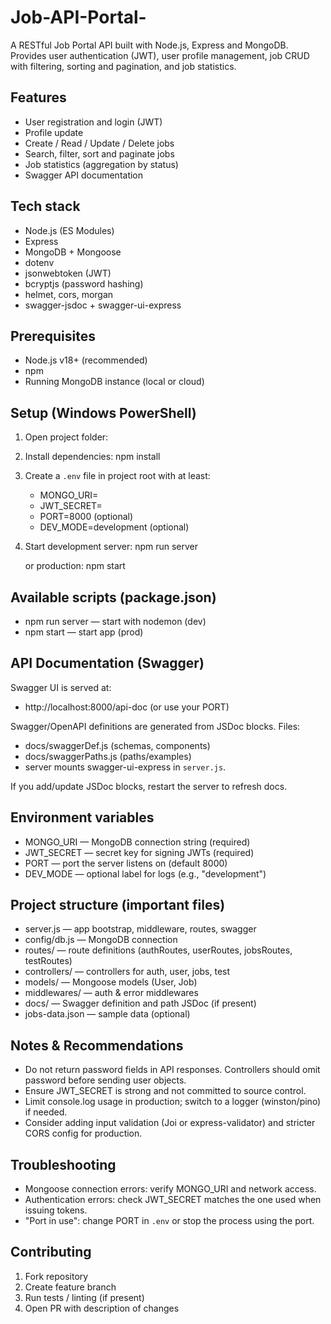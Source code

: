 

# Job-API-Portal-

A RESTful Job Portal API built with Node.js, Express and MongoDB. Provides user authentication (JWT), user profile management, job CRUD with filtering, sorting and pagination, and job statistics.

## Features

- User registration and login (JWT)
- Profile update
- Create / Read / Update / Delete jobs
- Search, filter, sort and paginate jobs
- Job statistics (aggregation by status)
- Swagger API documentation

## Tech stack

- Node.js (ES Modules)
- Express
- MongoDB + Mongoose
- dotenv
- jsonwebtoken (JWT)
- bcryptjs (password hashing)
- helmet, cors, morgan
- swagger-jsdoc + swagger-ui-express

## Prerequisites

- Node.js v18+ (recommended)
- npm
- Running MongoDB instance (local or cloud)

## Setup (Windows PowerShell)

1. Open project folder:

2. Install dependencies:
   npm install

3. Create a `.env` file in project root with at least:

   - MONGO_URI=<your-mongo-connection-string>
   - JWT_SECRET=<strong-secret>
   - PORT=8000 (optional)
   - DEV_MODE=development (optional)

4. Start development server:
   npm run server

   or production:
   npm start

## Available scripts (package.json)

- npm run server — start with nodemon (dev)
- npm start — start app (prod)

## API Documentation (Swagger)

Swagger UI is served at:

- http://localhost:8000/api-doc (or use your PORT)

Swagger/OpenAPI definitions are generated from JSDoc blocks. Files:

- docs/swaggerDef.js (schemas, components)
- docs/swaggerPaths.js (paths/examples)
- server mounts swagger-ui-express in `server.js`.

If you add/update JSDoc blocks, restart the server to refresh docs.

## Environment variables

- MONGO_URI — MongoDB connection string (required)
- JWT_SECRET — secret key for signing JWTs (required)
- PORT — port the server listens on (default 8000)
- DEV_MODE — optional label for logs (e.g., "development")

## Project structure (important files)

- server.js — app bootstrap, middleware, routes, swagger
- config/db.js — MongoDB connection
- routes/ — route definitions (authRoutes, userRoutes, jobsRoutes, testRoutes)
- controllers/ — controllers for auth, user, jobs, test
- models/ — Mongoose models (User, Job)
- middlewares/ — auth & error middlewares
- docs/ — Swagger definition and path JSDoc (if present)
- jobs-data.json — sample data (optional)

## Notes & Recommendations

- Do not return password fields in API responses. Controllers should omit password before sending user objects.
- Ensure JWT_SECRET is strong and not committed to source control.
- Limit console.log usage in production; switch to a logger (winston/pino) if needed.
- Consider adding input validation (Joi or express-validator) and stricter CORS config for production.

## Troubleshooting

- Mongoose connection errors: verify MONGO_URI and network access.
- Authentication errors: check JWT_SECRET matches the one used when issuing tokens.
- "Port in use": change PORT in `.env` or stop the process using the port.

## Contributing

1. Fork repository
2. Create feature branch
3. Run tests / linting (if present)
4. Open PR with description of changes
